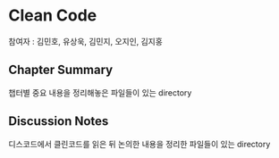# Clean Code

참여자 : 김민호, 유상욱, 김민지, 오지인, 김지홍

## Chapter Summary

챕터별 중요 내용을 정리해놓은 파일들이 있는 directory

## Discussion Notes

디스코드에서 클린코드를 읽은 뒤 논의한 내용을 정리한 파일들이 있는 directory

